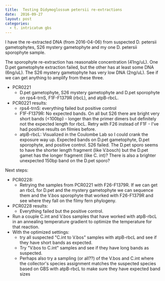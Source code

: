 ```yaml
---
title:  Testing Didymoglossum petersii re-extractions
date:  2016-09-27
layout: post
categories:
  - t. intricatum gbs
---
```


I have the re-extracted DNA (from 2016-04-06) from suspected D. petersii gametophytes, S26 mystery gametophyte and my one D. petersii sporophyte sample.

The sporophyte re-extraction has reasonable concentration (41ng/uL). One D.pet gametophyte extraction failed, but the other has at least some DNA (6ng/uL). The S26 mystery gametophyte has very low DNA (2ng/uL). See if we can get anything to amplify from these three.

  * PCR0221
    * D.pet gametophyte, S26 mystery gametophyte and D.pet sporophyte on rps4-trnS, F1F-F1379R (rbcL), and atpB-rbcL.
  * PCR0221 results:
    * rps4-trnS: everything failed but positive control
    * F1F-F1379R: No expected bands. On all but S26 there are bright very short bands (<100bp) - longer than the primer dimers but definitely not the expected length for rbcL. Retry with F26 instead of F1F - I've had positive results on filmies before.
    * atpB-rbcL: Visualized in the Coulombe Lab so I could crank the exposure way up. Expected bands on D.pet gametophyte, D.pet sporophyte, and positive control. S26 failed. The D.pet sporo seems to have the shorter length fragment (like V.bosch) but the D.pet gamet has the longer fragment (like C. int)? There is also a brighter unexpected 150bp band on the D.pet sporo?

Next steps:

  * PCR0228:
    * Retrying the samples from PCR0221 with F26-F1379R. If we can get an rbcL for D.pet and the mystery gametophyte we can sequence them and the V.bos sporophyte that worked with F26-F1379R and see where they fall on the filmy fern phylogeny.
  * PCR0228 results:
    * Everything failed but the positive control.
  * Run a couple C.int and V.bos samples that have worked with atpB-rbcL in an annealing temperature gradient to optimize the temperature for that reaction.
  * With the optimized settings:
    * try all suspected "C.int to V.bos" samples with atpB-rbcL and see if they have short bands as expected.
    * Try "V.bos to C.int" samples and see if they have long bands as suspected.
    * Perhaps also try a sampling (or all??) of the V.bos and C.int where the collector's species assignment matches the suspected species based on GBS with atpB-rbcL to make sure they have expected band sizes  
